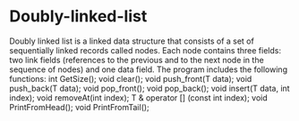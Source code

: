 # Doubly-linked-list
Doubly linked list is a linked data structure that consists of a set of sequentially linked records called nodes. Each node contains three fields: two link fields (references to the previous and to the next node in the sequence of nodes) and one data field. The program includes the following functions: 
int GetSize();
void clear();
void push_front(T data);
void push_back(T data);
void pop_front();
void pop_back();
void insert(T data, int index);
void removeAt(int index);
T & operator [] (const int index);
void PrintFromHead();
void PrintFromTail();
